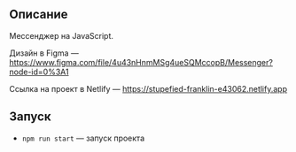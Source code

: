 ## Описание

Мессенджер на JavaScript.

Дизайн в Figma — https://www.figma.com/file/4u43nHnmMSg4ueSQMccopB/Messenger?node-id=0%3A1

Ссылка на проект в Netlify — https://stupefied-franklin-e43062.netlify.app

## Запуск

- `npm run start` — запуск проекта

